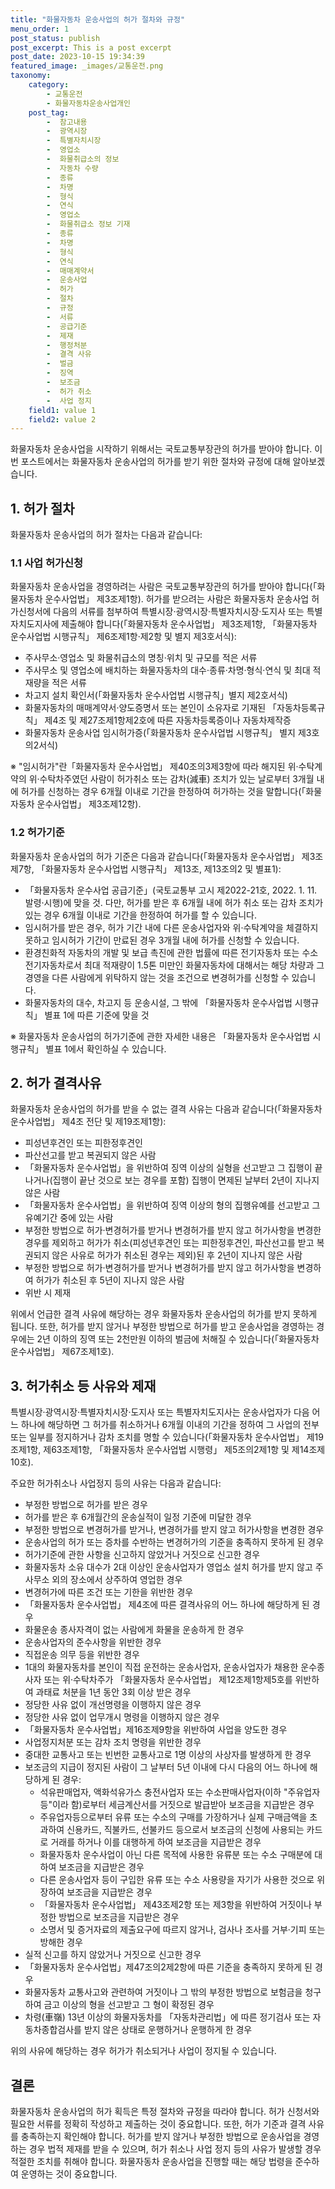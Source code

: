 ```yaml
---
title: "화물자동차 운송사업의 허가 절차와 규정"
menu_order: 1
post_status: publish
post_excerpt: This is a post excerpt
post_date: 2023-10-15 19:34:39
featured_image: _images/교통운전.png
taxonomy:
    category:
        - 교통운전
        - 화물자동차운송사업개인
    post_tag:
        -  참고내용
        -  광역시장
        -  특별자치시장
        -  영업소
        -  화물취급소의 정보
        -  자동차 수량
        -  종류
        -  차명
        -  형식
        -  연식
        -  영업소
        -  화물취급소 정보 기재
        -  종류
        -  차명
        -  형식
        -  연식
        -  매매계약서
        -  운송사업
        -  허가
        -  절차
        -  규정
        -  서류
        -  공급기준
        -  제재
        -  행정처분
        -  결격 사유
        -  벌금
        -  징역
        -  보조금
        -  허가 취소
        -  사업 정지
    field1: value 1
    field2: value 2
---
```



화물자동차 운송사업을 시작하기 위해서는 국토교통부장관의 허가를 받아야 합니다. 이번 포스트에서는 화물자동차 운송사업의 허가를 받기 위한 절차와 규정에 대해 알아보겠습니다.

## 1. 허가 절차

화물자동차 운송사업의 허가 절차는 다음과 같습니다:

### 1.1 사업 허가신청

화물자동차 운송사업을 경영하려는 사람은 국토교통부장관의 허가를 받아야 합니다(「화물자동차 운수사업법」 제3조제1항). 허가를 받으려는 사람은 화물자동차 운송사업 허가신청서에 다음의 서류를 첨부하여 특별시장·광역시장·특별자치시장·도지사 또는 특별자치도지사에 제출해야 합니다(「화물자동차 운수사업법」 제3조제1항, 「화물자동차 운수사업법 시행규칙」 제6조제1항·제2항 및 별지 제3호서식):
- 주사무소·영업소 및 화물취급소의 명칭·위치 및 규모를 적은 서류
- 주사무소 및 영업소에 배치하는 화물자동차의 대수·종류·차명·형식·연식 및 최대 적재량을 적은 서류
- 차고지 설치 확인서(「화물자동차 운수사업법 시행규칙」별지 제2호서식)
- 화물자동차의 매매계약서·양도증명서 또는 본인이 소유자로 기재된 「자동차등록규칙」 제4조 및 제27조제1항제2호에 따른 자동차등록증이나 자동차제작증
- 화물자동차 운송사업 임시허가증(「화물자동차 운수사업법 시행규칙」 별지 제3호의2서식)

※ "임시허가"란「화물자동차 운수사업법」 제40조의3제3항에 따라 해지된 위·수탁계약의 위·수탁차주였던 사람이 허가취소 또는 감차(減車) 조치가 있는 날로부터 3개월 내에 허가를 신청하는 경우 6개월 이내로 기간을 한정하여 허가하는 것을 말합니다(「화물자동차 운수사업법」 제3조제12항).

### 1.2 허가기준

화물자동차 운송사업의 허가 기준은 다음과 같습니다(「화물자동차 운수사업법」 제3조제7항, 「화물자동차 운수사업법 시행규칙」 제13조, 제13조의2 및 별표1):
- 「화물자동차 운수사업 공급기준」(국토교통부 고시 제2022-21호, 2022. 1. 11. 발령·시행)에 맞을 것. 다만, 허가를 받은 후 6개월 내에 허가 취소 또는 감차 조치가 있는 경우 6개월 이내로 기간을 한정하여 허가를 할 수 있습니다.
- 임시허가를 받은 경우, 허가 기간 내에 다른 운송사업자와 위·수탁계약을 체결하지 못하고 임시허가 기간이 만료된 경우 3개월 내에 허가를 신청할 수 있습니다.
- 환경친화적 자동차의 개발 및 보급 촉진에 관한 법률에 따른 전기자동차 또는 수소전기자동차로서 최대 적재량이 1.5톤 미만인 화물자동차에 대해서는 해당 차량과 그 경영을 다른 사람에게 위탁하지 않는 것을 조건으로 변경허가를 신청할 수 있습니다.
- 화물자동차의 대수, 차고지 등 운송시설, 그 밖에 「화물자동차 운수사업법 시행규칙」 별표 1에 따른 기준에 맞을 것

※ 화물자동차 운송사업의 허가기준에 관한 자세한 내용은 「화물자동차 운수사업법 시행규칙」 별표 1에서 확인하실 수 있습니다.

## 2. 허가 결격사유

화물자동차 운송사업의 허가를 받을 수 없는 결격 사유는 다음과 같습니다(「화물자동차 운수사업법」 제4조 전단 및 제19조제1항):
- 피성년후견인 또는 피한정후견인
- 파산선고를 받고 복권되지 않은 사람
- 「화물자동차 운수사업법」을 위반하여 징역 이상의 실형을 선고받고 그 집행이 끝나거나(집행이 끝난 것으로 보는 경우를 포함) 집행이 면제된 날부터 2년이 지나지 않은 사람
- 「화물자동차 운수사업법」을 위반하여 징역 이상의 형의 집행유예를 선고받고 그 유예기간 중에 있는 사람
- 부정한 방법으로 허가·변경허가를 받거나 변경허가를 받지 않고 허가사항을 변경한 경우를 제외하고 허가가 취소(피성년후견인 또는 피한정후견인, 파산선고를 받고 복권되지 않은 사유로 허가가 취소된 경우는 제외)된 후 2년이 지나지 않은 사람
- 부정한 방법으로 허가·변경허가를 받거나 변경허가를 받지 않고 허가사항을 변경하여 허가가 취소된 후 5년이 지나지 않은 사람
- 위반 시 제재

위에서 언급한 결격 사유에 해당하는 경우 화물자동차 운송사업의 허가를 받지 못하게 됩니다. 또한, 허가를 받지 않거나 부정한 방법으로 허가를 받고 운송사업을 경영하는 경우에는 2년 이하의 징역 또는 2천만원 이하의 벌금에 처해질 수 있습니다(「화물자동차 운수사업법」 제67조제1호).

## 3. 허가취소 등 사유와 제재

특별시장·광역시장·특별자치시장·도지사 또는 특별자치도지사는 운송사업자가 다음 어느 하나에 해당하면 그 허가를 취소하거나 6개월 이내의 기간을 정하여 그 사업의 전부 또는 일부를 정지하거나 감차 조치를 명할 수 있습니다(「화물자동차 운수사업법」 제19조제1항, 제63조제1항, 「화물자동차 운수사업법 시행령」 제5조의2제1항 및 제14조제10호).

주요한 허가취소나 사업정지 등의 사유는 다음과 같습니다:
- 부정한 방법으로 허가를 받은 경우
- 허가를 받은 후 6개월간의 운송실적이 일정 기준에 미달한 경우
- 부정한 방법으로 변경허가를 받거나, 변경허가를 받지 않고 허가사항을 변경한 경우
- 운송사업의 허가 또는 증차를 수반하는 변경허가의 기준을 충족하지 못하게 된 경우
- 허가기준에 관한 사항을 신고하지 않았거나 거짓으로 신고한 경우
- 화물자동차 소유 대수가 2대 이상인 운송사업자가 영업소 설치 허가를 받지 않고 주사무소 외의 장소에서 상주하여 영업한 경우
- 변경허가에 따른 조건 또는 기한을 위반한 경우
- 「화물자동차 운수사업법」 제4조에 따른 결격사유의 어느 하나에 해당하게 된 경우
- 화물운송 종사자격이 없는 사람에게 화물을 운송하게 한 경우
- 운송사업자의 준수사항을 위반한 경우
- 직접운송 의무 등을 위반한 경우
- 1대의 화물자동차를 본인이 직접 운전하는 운송사업자, 운송사업자가 채용한 운수종사자 또는 위·수탁차주가 「화물자동차 운수사업법」 제12조제1항제5호를 위반하여 과태료 처분을 1년 동안 3회 이상 받은 경우
- 정당한 사유 없이 개선명령을 이행하지 않은 경우
- 정당한 사유 없이 업무개시 명령을 이행하지 않은 경우
- 「화물자동차 운수사업법」제16조제9항을 위반하여 사업을 양도한 경우
- 사업정지처분 또는 감차 조치 명령을 위반한 경우
- 중대한 교통사고 또는 빈번한 교통사고로 1명 이상의 사상자를 발생하게 한 경우
- 보조금의 지급이 정지된 사람이 그 날부터 5년 이내에 다시 다음의 어느 하나에 해당하게 된 경우:
    - 석유판매업자, 액화석유가스 충전사업자 또는 수소판매사업자(이하 "주유업자등"이라 함)로부터 세금계산서를 거짓으로 발급받아 보조금을 지급받은 경우
    - 주유업자등으로부터 유류 또는 수소의 구매를 가장하거나 실제 구매금액을 초과하여 신용카드, 직불카드, 선불카드 등으로서 보조금의 신청에 사용되는 카드로 거래를 하거나 이를 대행하게 하여 보조금을 지급받은 경우
    - 화물자동차 운수사업이 아닌 다른 목적에 사용한 유류분 또는 수소 구매분에 대하여 보조금을 지급받은 경우
    - 다른 운송사업자 등이 구입한 유류 또는 수소 사용량을 자기가 사용한 것으로 위장하여 보조금을 지급받은 경우
    - 「화물자동차 운수사업법」 제43조제2항 또는 제3항을 위반하여 거짓이나 부정한 방법으로 보조금을 지급받은 경우
    - 소명서 및 증거자료의 제출요구에 따르지 않거나, 검사나 조사를 거부·기피 또는 방해한 경우
- 실적 신고를 하지 않았거나 거짓으로 신고한 경우
- 「화물자동차 운수사업법」제47조의2제2항에 따른 기준을 충족하지 못하게 된 경우
- 화물자동차 교통사고와 관련하여 거짓이나 그 밖의 부정한 방법으로 보험금을 청구하여 금고 이상의 형을 선고받고 그 형이 확정된 경우
- 차령(車嶺) 13년 이상의 화물자동차를 「자동차관리법」에 따른 정기검사 또는 자동차종합검사를 받지 않은 상태로 운행하거나 운행하게 한 경우

위의 사유에 해당하는 경우 허가가 취소되거나 사업이 정지될 수 있습니다.

## 결론

화물자동차 운송사업의 허가 획득은 특정 절차와 규정을 따라야 합니다. 허가 신청서와 필요한 서류를 정확히 작성하고 제출하는 것이 중요합니다. 또한, 허가 기준과 결격 사유를 충족하는지 확인해야 합니다. 허가를 받지 않거나 부정한 방법으로 운송사업을 경영하는 경우 법적 제재를 받을 수 있으며, 허가 취소나 사업 정지 등의 사유가 발생할 경우 적절한 조치를 취해야 합니다. 화물자동차 운송사업을 진행할 때는 해당 법령을 준수하여 운영하는 것이 중요합니다.

